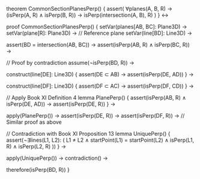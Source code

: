 theorem CommonSectionPlanesPerp() {
  assert(
    ∀planes(A, B, R) → 
    (isPerp(A, R) ∧ isPerp(B, R)) → 
    isPerp(intersection(A, B), R)
  )
} ↔

proof CommonSectionPlanesPerp() {
  setVar(planes[AB, BC]: Plane3D) →
  setVar(plane[R]: Plane3D) →  // Reference plane
  setVar(line[BD]: Line3D) →
  
  assert(BD = intersection(AB, BC)) →
  assert(isPerp(AB, R) ∧ isPerp(BC, R)) →
  
  // Proof by contradiction
  assume(¬isPerp(BD, R)) →
  
  construct(line[DE]: Line3D) {
    assert(DE ⊂ AB) →
    assert(isPerp(DE, AD))
  } →
  
  construct(line[DF]: Line3D) {
    assert(DF ⊂ AC) →
    assert(isPerp(DF, CD))
  } →
  
  // Apply Book XI Definition 4
  lemma PlanePerp() {
    assert(isPerp(AB, R) ∧ isPerp(DE, AD)) →
    assert(isPerp(DE, R))
  } →
  
  apply(PlanePerp()) →
  assert(isPerp(DE, R)) →
  assert(isPerp(DF, R)) →  // Similar proof as above
  
  // Contradiction with Book XI Proposition 13
  lemma UniquePerp() {
    assert(¬∃lines(L1, L2): (
      L1 ≠ L2 ∧
      startPoint(L1) = startPoint(L2) ∧
      isPerp(L1, R) ∧ isPerp(L2, R)
    ))
  } →
  
  apply(UniquePerp()) →
  contradiction() →
  
  therefore(isPerp(BD, R))
}